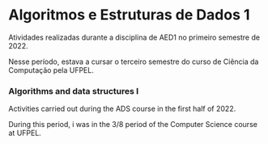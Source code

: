 # Algoritmos e Estruturas de Dados 1 

Atividades realizadas durante a disciplina de AED1 no primeiro semestre de 2022.

Nesse período, estava a cursar o terceiro semestre do curso de Ciência da Computação pela UFPEL.


### Algorithms and data structures I 

Activities carried out during the ADS course in the first half of 2022.

During this period, i was in the 3/8 period of the Computer Science course at UFPEL.
